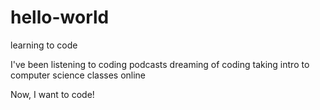 # hello-world
learning to code

I've been listening to coding podcasts
  dreaming of coding
    taking intro to computer science classes online
    
Now, I want to code!
